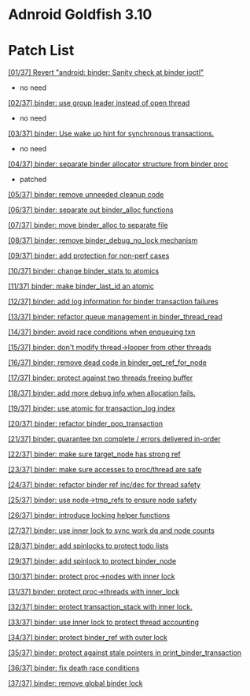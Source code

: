 # Adnroid Goldfish 3.10

# Patch List
[[01/37] Revert "android: binder: Sanity check at binder ioctl"](https://patchwork.kernel.org/patch/9817743/)

- no need

[[02/37] binder: use group leader instead of open thread](https://patchwork.kernel.org/patch/9817803/)

- no need

[[03/37] binder: Use wake up hint for synchronous transactions.](https://patchwork.kernel.org/patch/9817747/)

- no need

[[04/37] binder: separate binder allocator structure from binder proc](https://patchwork.kernel.org/patch/9817745/)

- patched

[[05/37] binder: remove unneeded cleanup code](https://patchwork.kernel.org/patch/9817817/)

[[06/37] binder: separate out binder_alloc functions](https://patchwork.kernel.org/patch/9817753/)

[[07/37] binder: move binder_alloc to separate file](https://patchwork.kernel.org/patch/9817759/)

[[08/37] binder: remove binder_debug_no_lock mechanism](https://patchwork.kernel.org/patch/9817811/)

[[09/37] binder: add protection for non-perf cases](https://patchwork.kernel.org/patch/9817749/)

[[10/37] binder: change binder_stats to atomics](https://patchwork.kernel.org/patch/9817755/)

[[11/37] binder: make binder_last_id an atomic](https://patchwork.kernel.org/patch/9817809/)

[[12/37] binder: add log information for binder transaction failures](https://patchwork.kernel.org/patch/9817751/)

[[13/37] binder: refactor queue management in binder_thread_read](https://patchwork.kernel.org/patch/9817757/)

[[14/37] binder: avoid race conditions when enqueuing txn](https://patchwork.kernel.org/patch/9817813/)

[[15/37] binder: don't modify thread->looper from other threads](https://patchwork.kernel.org/patch/9817799/)

[[16/37] binder: remove dead code in binder_get_ref_for_node](https://patchwork.kernel.org/patch/9817819/)

[[17/37] binder: protect against two threads freeing buffer](https://patchwork.kernel.org/patch/9817815/)

[[18/37] binder: add more debug info when allocation fails.](https://patchwork.kernel.org/patch/9817797/)

[[19/37] binder: use atomic for transaction_log index](https://patchwork.kernel.org/patch/9817807/)

[[20/37] binder: refactor binder_pop_transaction](https://patchwork.kernel.org/patch/9817793/)

[[21/37] binder: guarantee txn complete / errors delivered in-order](https://patchwork.kernel.org/patch/9817805/)

[[22/37] binder: make sure target_node has strong ref](https://patchwork.kernel.org/patch/9817787/)

[[23/37] binder: make sure accesses to proc/thread are safe](https://patchwork.kernel.org/patch/9817785/)

[[24/37] binder: refactor binder ref inc/dec for thread safety](https://patchwork.kernel.org/patch/9817781/)

[[25/37] binder: use node->tmp_refs to ensure node safety](https://patchwork.kernel.org/patch/9817795/)

[[26/37] binder: introduce locking helper functions](https://patchwork.kernel.org/patch/9817791/)

[[27/37] binder: use inner lock to sync work dq and node counts](https://patchwork.kernel.org/patch/9817789/)

[[28/37] binder: add spinlocks to protect todo lists](https://patchwork.kernel.org/patch/9817769/)

[[29/37] binder: add spinlock to protect binder_node](https://patchwork.kernel.org/patch/9817777/)

[[30/37] binder: protect proc->nodes with inner lock](https://patchwork.kernel.org/patch/9817783/)

[[31/37] binder: protect proc->threads with inner_lock](https://patchwork.kernel.org/patch/9817775/)

[[32/37] binder: protect transaction_stack with inner lock.](https://patchwork.kernel.org/patch/9817779/)

[[33/37] binder: use inner lock to protect thread accounting](https://patchwork.kernel.org/patch/9817763/)

[[34/37] binder: protect binder_ref with outer lock](https://patchwork.kernel.org/patch/9817771/)

[[35/37] binder: protect against stale pointers in print_binder_transaction](https://patchwork.kernel.org/patch/9817761/)

[[36/37] binder: fix death race conditions](https://patchwork.kernel.org/patch/9817765/)

[[37/37] binder: remove global binder lock](https://patchwork.kernel.org/patch/9817773/)
